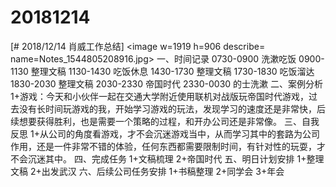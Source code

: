 # 20181214

[# 2018/12/14 肖威工作总结]
<image w=1919 h=906 describe= name=Notes_1544805208916.jpg>
一、时间记录
0730-0900 洗漱吃饭
0900-1130 整理文稿
1130-1430 吃饭休息
1430-1730 整理文稿
1730-1830 吃饭溜达
1830-2030 整理文稿
2030-2330 帝国时代
2330-0030 的士洗漱
二、案例分析
1+游戏：今天和小伙伴一起在交通大学附近使用联机对战版玩帝国时代游戏，过去没有长时间玩游戏的我，开始学习游戏的玩法，发现学习的速度还是非常快，后续想要获得胜利，也是需要一个策略的过程，和开办公司还是非常像。
三、自我反思
1+从公司的角度看游戏，才不会沉迷游戏当中，从而学习其中的套路为公司作用，还是一件非常不错的体验，任何东西都需要限制时间，有针对性的玩耍，才不会沉迷其中。
四、完成任务
1+文稿梳理
2+帝国时代
五、明日计划安排
1+整理文稿
2+出发武汉
六、后续公司任务安排
1+书稿整理 2+同学会 3+年会
